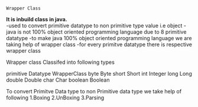                                                                                   Wrapper Class
                                                                                  
<b>It is inbuild class in java.</b> <br>
  -used to convert primitive datatype to non primitive type value i.e object
  -java is not 100% object oriented programming language due to 8 primitive datatype
  -to make java 100% object oriented programming language we are taking help of wrapper class
  -for every primitve datatype there is respective wrapper class 

Wrapper class Classifed into following types

primitive Datatype              WrapperClass
byte                             Byte
short                            Short
int                              Integer
long                             Long
double                           Double
char                             Char
boolean                          Boolean



To convert Primitve Data type to non Primitive data type we take help of following
1.Boxing 
2.UnBoxing
3.Parsing

